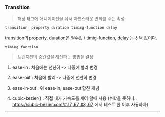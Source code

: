 ### Transition

> 해당 태그에 애니메이션을 줘서 자연스러운 변화를 주는 속성  

```css
transition: property duration timing-function delay
```

transition의 property, duration은 필수값 / timig-function, delay 는 선택 값이다.

`timing-function `

> 트랜지션의 중간값을 계산하는 방법을 결정

1. ease-in : 처음에는 천천히 -> 나중에 빨리 변경

2. ease-out : 처음에 빨리 -> 나중에 천천히 변경

3. ease-in-out : 위 ease-in, ease-out 합친 개념

4. cubic-bezier() : 직접 내가 가속도를 제어 할때 사용 (수학을 못하니.. https://cubic-bezier.com/#.17,.67,.83,.67 에서 테스트 한 이후 사용하자)  

---

